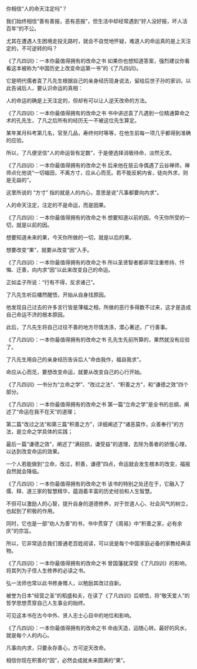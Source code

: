 你相信“人的命天注定吗”？



我们始终相信“善有善报，恶有恶报”，但生活中却经常遇到“好人没好报，坏人活百年”的不公。



尤其在遭遇人生困境走投无路时，就会不自觉地怀疑，难道人的命运真的是上天注定的，不可逆转的吗？

《了凡四训》：一本你最值得拥有的改命之书
如果你也想知道答案，强烈建议你看看这本被称为“中国历史上改变命运第一书”的《了凡四训》。



它是明代儒者袁了凡先生根据自己的亲身经历现身说法，留给后世子孙的家训，以此告诫后人，要认识命运的真相：



人的命运的确是上天注定的，但却有可以让人逆天改命的方法。

《了凡四训》：一本你最值得拥有的改命之书
书中讲述袁了凡遇到一位精通算命之术的孔先生，了凡之后所有的经历无一不被这位先生算定。



某年某月科考第几名，官至几品，寿终何时等等，在他生前每一项几乎都得到准确的应验。



所以，了凡便坚信“人的命运皆有定数”，于是便选择消极待命，淡然无求。

《了凡四训》：一本你最值得拥有的改命之书
后来他在慈云寺偶遇了云谷禅师，禅师点化他说“一切福田，不离方寸，应从心而觅。若不能反躬内省，徒向外求，则是无益的”。



这里所说的 “方寸” 指的就是人的内心，意思是说"凡事都要向内求"。



人的命天注定，注定的不是命运，而是因果。

《了凡四训》：一本你最值得拥有的改命之书
想要知道以前的因，今天你所受的一切，就是以前的因。



想要知道未来的果，今天你所做的一切，就是以后的果。



想要改变“果”，就要从改变“因”入手。

《了凡四训》：一本你最值得拥有的改命之书
所以圣贤智者都非常注重修持、忏悔、迁善，向内求“因”以此来改变自己的命运。



正如孟子所说：“行有不得，反求诸己”。



了凡先生听后幡然醒悟，开始从自身找原因。



他发现自己过去的许多言行皆是薄福之相，所做的恶行多得数不过来，这才是造成自己命运不济的根本原因。



此后，了凡先生将自己过往不善的地方尽情洗涤，潜心著述，广行善事。

《了凡四训》：一本你最值得拥有的改命之书
孔先生先前所算的，果然就没有应验了。



了凡先生用自己的亲身经历告诉后人“命由我作，福自我求”。



命应从心而觅，要想改变命运，就要从改变自己的心行开始。



《了凡四训》一书分为“立命之学”、“改过之法”、“积善之方”，和“谦德之效”四个部分。

《了凡四训》：一本你最值得拥有的改命之书
第一篇“立命之学”是全书的总纲，阐述了“命运在我不在天”的道理；



第二篇“改过之法”和第三篇“积善之方”，详细阐述了“诸恶莫作，众善奉行”的方法，是立命之学具体的实践；



最后一篇“谦德之效”，阐述了“满招损，谦受益”的道理，去除为善者的骄慢心理，以达到改变命运的效果。



一个人若能做到“立命，改过，积善，谦德”四点，命运就会发生根本的改变，福报自然就会降临。

《了凡四训》：一本你最值得拥有的改命之书
该书的特别之处还在于，它融入了儒、释、道三家的智慧精华，蕴涵着丰富的历史经验和人生智慧。



不但可以激励人的心智，提升自身的道德修养，对于世道人心、社会风气的树立，也起到了积极的作用。



同时，它也是一部“劝人为善”的书，书中贯穿了《周易》中“积善之家，必有余庆”的宗旨。



所以，它非常适合我们普通老百姓阅读，可以说是每个中国家庭必备的家教经典读物。

《了凡四训》：一本你最值得拥有的改命之书
曾国藩就深受《了凡四训》的影响，将其列为子侄人生修养的必读之书。



弘一法师也常以此书修身赠人，以勉励其改过自新。



被誉为日本“经营之圣”的稻盛和夫，在读了《了凡四训》后顿悟，将“敬天爱人”的哲学思想贯穿自己人生事业的始终。



可见这本书在古今中外、贤人志士心目中的地位和影响。

《了凡四训》：一本你最值得拥有的改命之书
命由天造，运随心转。最好的风水，就是每个人的内心。



凡事向内求，只要永存善心，方可逆天改命。



相信你现在积善的“因”，必然会成就未来圆满的“果”。
